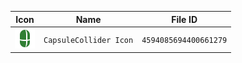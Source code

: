 | Icon | Name | File ID |
| ---  | ---  | ---     |
| ![](CapsuleCollider%20Icon.png) | `CapsuleCollider Icon` | `4594085694400661279` |
